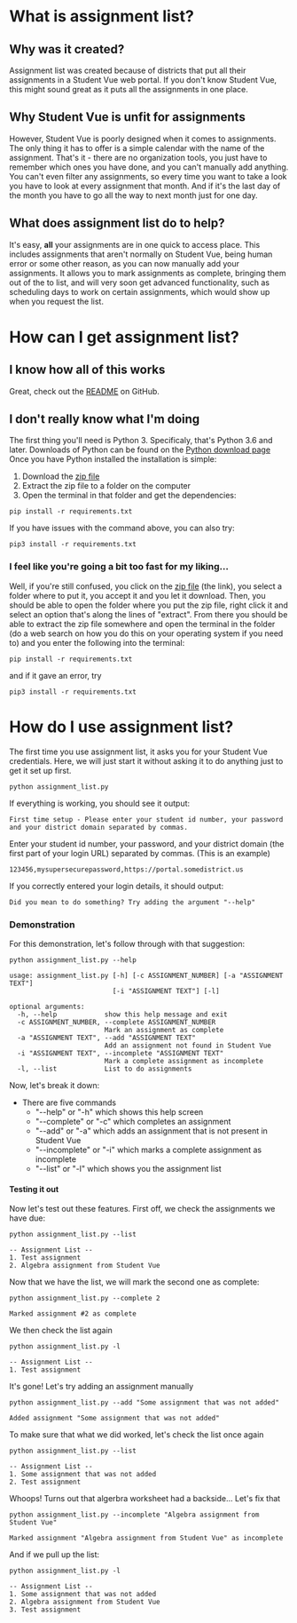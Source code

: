 # What is assignment list?
## Why was it created?
Assignment list was created because of districts that put all their assignments in a Student Vue web portal. If you don't know Student Vue, this might sound great as it puts all the assignments in one place. 
## Why Student Vue is unfit for assignments
However, Student Vue is poorly designed when it comes to assignments. The only thing it has to offer is a simple calendar with the name of the assignment. That's it - there are no organization tools, you just have to remember which ones you have done, and you can't manually add anything. You can't even filter any assignments, so every time you want to take a look you have to look at every assignment that month. And if it's the last day of the month you have to go all the way to next month just for one day.
## What does assignment list do to help?
It's easy, **all** your assignments are in one quick to access place. This includes assignments that aren't normally on Student Vue, being human error or some other reason, as you can now manually add your assignments. It allows you to mark assignments as complete, bringing them out of the to list, and will very soon get advanced functionality, such as scheduling days to work on certain assignments, which would show up when you request the list.
# How can I get assignment list?
## I know how all of this works
Great, check out the [README](https://github.com/Whodiduexpect/assignment-list/blob/master/README.md) on GitHub.
## I don't really know what I'm doing
The first thing you'll need is Python 3. Specificaly, that's Python 3.6 and later. Downloads of Python can be found on the [Python download page](https://www.python.org/downloads/)<br>
Once you have Python installed the installation is simple:
1. Download the [zip file](https://github.com/Whodiduexpect/assignment-list/archive/master.zip)
2. Extract the zip file to a folder on the computer
3. Open the terminal in that folder and get the dependencies:
```
pip install -r requirements.txt
```
If you have issues with the command above, you can also try:
```
pip3 install -r requirements.txt
```

### I feel like you're going a bit too fast for my liking...
Well, if you're still confused, you click on the [zip file](https://github.com/Whodiduexpect/assignment-list/archive/master.zip) (the link), you select a folder where to put it, you accept it and you let it download. Then, you should be able to open the folder where you put the zip file, right click it and select an option that's along the lines of "extract". From there you should be able to extract the zip file somewhere and open the terminal in the folder (do a web search on how you do this on your operating system if you need to) and you enter the following into the terminal:
```
pip install -r requirements.txt
```
and if it gave an error, try
```
pip3 install -r requirements.txt
```

# How do I use assignment list?
The first time you use assignment list, it asks you for your Student Vue credentials. Here, we will just start it without asking it to do anything just to get it set up first.
```
python assignment_list.py
```
If everything is working, you should see it output:
```
First time setup - Please enter your student id number, your password and your district domain separated by commas.
```
Enter your student id number, your password, and your district domain (the first part of your login URL) separated by commas.
(This is an example)
```
123456,mysupersecurepassword,https://portal.somedistrict.us
```
If you correctly entered your login details, it should output:
```
Did you mean to do something? Try adding the argument "--help"
```
### Demonstration
For this demonstration, let's follow through with that suggestion:
```
python assignment_list.py --help
```
```
usage: assignment_list.py [-h] [-c ASSIGNMENT_NUMBER] [-a "ASSIGNMENT TEXT"]
                          [-i "ASSIGNMENT TEXT"] [-l]

optional arguments:
  -h, --help            show this help message and exit
  -c ASSIGNMENT_NUMBER, --complete ASSIGNMENT_NUMBER
                        Mark an assignment as complete
  -a "ASSIGNMENT TEXT", --add "ASSIGNMENT TEXT"
                        Add an assignment not found in Student Vue
  -i "ASSIGNMENT TEXT", --incomplete "ASSIGNMENT TEXT"
                        Mark a complete assignment as incomplete
  -l, --list            List to do assignments
```
Now, let's break it down:
* There are five commands
    - "--help" or "-h" which shows this help screen
    - "--complete" or "-c" which completes an assignment
    - "--add" or "-a" which adds an assignment that is not present in Student Vue
    - "--incomplete" or "-i" which marks a complete assignment as incomplete
    - "--list" or "-l" which shows you the assignment list
#### Testing it out
Now let's test out these features.
First off, we check the assignments we have due:
```
python assignment_list.py --list
```
```
-- Assignment List --
1. Test assignment
2. Algebra assignment from Student Vue
```
Now that we have the list, we will mark the second one as complete:
```
python assignment_list.py --complete 2
```
```
Marked assignment #2 as complete
```
We then check the list again
```
python assignment_list.py -l
```
```
-- Assignment List --
1. Test assignment
```
It's gone! Let's try adding an assignment manually
```
python assignment_list.py --add "Some assignment that was not added"
```
```
Added assignment "Some assignment that was not added"
```
To make sure that what we did worked, let's check the list once again
```
python assignment_list.py --list
```
```
-- Assignment List --
1. Some assignment that was not added
2. Test assignment
```
Whoops! Turns out that algerbra worksheet had a backside... Let's fix that
```
python assignment_list.py --incomplete "Algebra assignment from Student Vue"
```
```
Marked assignment "Algebra assignment from Student Vue" as incomplete
```
And if we pull up the list:
```
python assignment_list.py -l
```
```
-- Assignment List --
1. Some assignment that was not added
2. Algebra assignment from Student Vue
3. Test assignment
```
